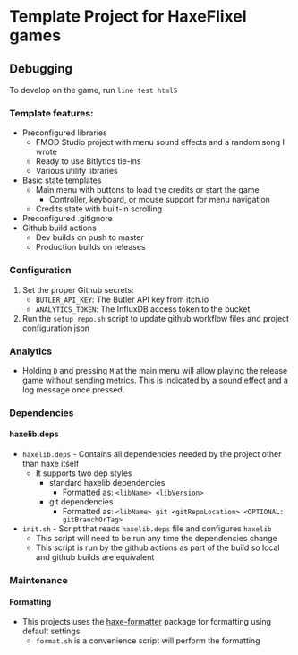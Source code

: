 # Template Project for HaxeFlixel games

## Debugging

To develop on the game, run `line test html5`

### Template features:
- Preconfigured libraries
  - FMOD Studio project with menu sound effects and a random song I wrote
  - Ready to use Bitlytics tie-ins
  - Various utility libraries
- Basic state templates
  - Main menu with buttons to load the credits or start the game
    - Controller, keyboard, or mouse support for menu navigation
  - Credits state with built-in scrolling
- Preconfigured .gitignore
- Github build actions
  - Dev builds on push to master
  - Production builds on releases

### Configuration
1. Set the proper Github secrets:
    - `BUTLER_API_KEY`: The Butler API key from itch.io
    - `ANALYTICS_TOKEN`: The InfluxDB access token to the bucket
2. Run the `setup_repo.sh` script to update github workflow files and project configuration json

### Analytics
- Holding `D` and pressing `M` at the main menu will allow playing the release game without sending metrics. This is indicated by a sound effect and a log message once pressed.

### Dependencies

#### **haxelib.deps**

* `haxelib.deps` - Contains all dependencies needed by the project other than haxe itself
  * It supports two dep styles
    * standard haxelib dependencies
      * Formatted as: `<libName> <libVersion>`
    * git dependencies
      * Formatted as: `<libName> git <gitRepoLocation> <OPTIONAL: gitBranchOrTag>`
* `init.sh` - Script that reads `haxelib.deps` file and configures `haxelib`
  * This script will need to be run any time the dependencies change
  * This script is run by the github actions as part of the build so local and github builds are equivalent

### Maintenance

#### **Formatting**

* This projects uses the [haxe-formatter](https://github.com/HaxeCheckstyle/haxe-formatter) package for formatting using default settings
  * `format.sh` is a convenience script will perform the formatting
